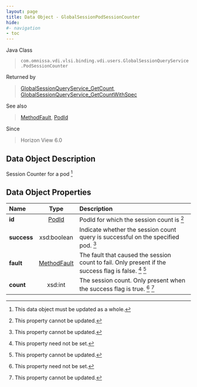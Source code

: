 ```yaml
---
layout: page
title: Data Object - GlobalSessionPodSessionCounter
hide:
#- navigation
- toc
---
```






Java Class
> `com.omnissa.vdi.vlsi.binding.vdi.users.GlobalSessionQueryService.PodSessionCounter`

Returned by
> [GlobalSessionQueryService_GetCount](vdi.users.GlobalSessionQueryService.md#getCount), [GlobalSessionQueryService_GetCountWithSpec](vdi.users.GlobalSessionQueryService.md#getCountWithSpec)

See also
> [MethodFault](vmodl.MethodFault.md), [PodId](vdi.entity.PodId.md)

Since
> Horizon View 6.0


## Data Object Description

Session Counter for a pod
 [^167]



## Data Object Properties

 Name | Type | Description
:---|:---:|:---
**id**| [PodId](vdi.entity.PodId.md)|  PodId for which the session count is [^2]
**success**|  xsd:boolean|  Indicate whether the session count query is successful on the specified pod. [^2]
**fault**| [MethodFault](vmodl.MethodFault.md)|  The fault that caused the session count to fail. Only present if the success flag is false. [^1] [^2]
**count**|  xsd:int|  The session count. Only present when the success flag is true. [^1] [^2]
 


 


[^1]: This property need not be set.
[^2]: This property cannot be updated.
[^167]: This data object must be updated as a whole.